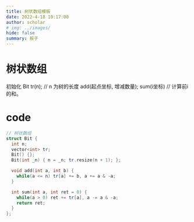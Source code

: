 ```yaml
---
title: 树状数组模板
date: 2022-4-18 10:17:00
author: scholar
# img: ../images/
hide: false
summary: 板子
---
```

# 树状数组
初始化 Bit tr(n); // n 为树的长度
add(起点坐标, 增减数量);
sum(i坐标) // 计算前i的和。
# code
```cpp
// 树状数组
struct Bit {
  int n;
  vector<int> tr;
  Bit() {};
  Bit(int _n) { n = _n; tr.resize(n + 1); };

  void add(int a, int b) {
    while(a <= n) tr[a] += b, a += a & -a;
  }

  int sum(int a, int ret = 0) {
    while(a > 0) ret += tr[a], a -= a & -a;
    return ret;
  }
};
```